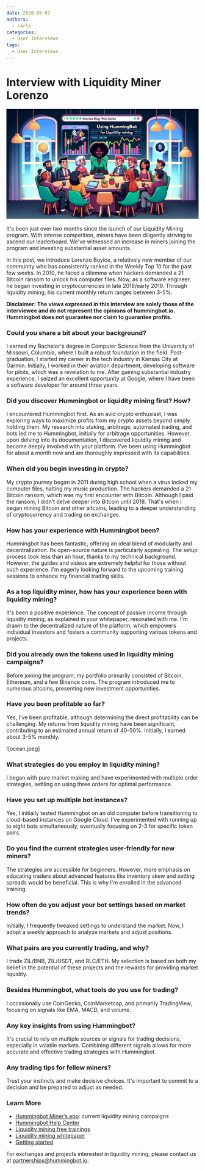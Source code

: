 ```yaml
---
date: 2020-05-07
authors:
  - carlo
categories:
  - User Interviews
tags:
  - User Interviews
---
```


# Interview with Liquidity Miner Lorenzo

![cover](cover.webp)

It's been just over two months since the launch of our Liquidity Mining program. With intense competition, miners have been diligently striving to ascend our leaderboard. We've witnessed an increase in miners joining the program and investing substantial asset amounts.

In this post, we introduce Lorenzo Boyice, a relatively new member of our community who has consistently ranked in the Weekly Top 10 for the past few weeks. In 2010, he faced a dilemma when hackers demanded a 21 Bitcoin ransom to unlock his computer files. Now, as a software engineer, he began investing in cryptocurrencies in late 2018/early 2019. Through liquidity mining, his current monthly return ranges between 3-5%.

<!-- more -->

**Disclaimer: The views expressed in this interview are solely those of the interviewee and do not represent the opinions of hummingbot.io. Hummingbot does not guarantee nor claim to guarantee profits.**

### Could you share a bit about your background?

I earned my Bachelor's degree in Computer Science from the University of Missouri, Columbia, where I built a robust foundation in the field. Post-graduation, I started my career in the tech industry in Kansas City at Garmin. Initially, I worked in their aviation department, developing software for pilots, which was a revelation to me. After gaining substantial industry experience, I seized an excellent opportunity at Google, where I have been a software developer for around three years.

### Did you discover Hummingbot or liquidity mining first? How?

I encountered Hummingbot first. As an avid crypto enthusiast, I was exploring ways to maximize profits from my crypto assets beyond simply holding them. My research into staking, arbitrage, automated trading, and bots led me to Hummingbot, initially for arbitrage opportunities. However, upon delving into its documentation, I discovered liquidity mining and became deeply involved with your platform. I've been using Hummingbot for about a month now and am thoroughly impressed with its capabilities.

### When did you begin investing in crypto?

My crypto journey began in 2011 during high school when a virus locked my computer files, halting my music production. The hackers demanded a 21 Bitcoin ransom, which was my first encounter with Bitcoin. Although I paid the ransom, I didn’t delve deeper into Bitcoin until 2018. That's when I began mining Bitcoin and other altcoins, leading to a deeper understanding of cryptocurrency and trading on exchanges.

### How has your experience with Hummingbot been?

Hummingbot has been fantastic, offering an ideal blend of modularity and decentralization. Its open-source nature is particularly appealing. The setup process took less than an hour, thanks to my technical background. However, the guides and videos are extremely helpful for those without such experience. I'm eagerly looking forward to the upcoming training sessions to enhance my financial trading skills.

### As a top liquidity miner, how has your experience been with liquidity mining?

It's been a positive experience. The concept of passive income through liquidity mining, as explained in your whitepaper, resonated with me. I'm drawn to the decentralized nature of the platform, which empowers individual investors and fosters a community supporting various tokens and projects.

### Did you already own the tokens used in liquidity mining campaigns?

Before joining the program, my portfolio primarily consisted of Bitcoin, Ethereum, and a few Binance coins. The program introduced me to numerous altcoins, presenting new investment opportunities.

### Have you been profitable so far?

Yes, I've been profitable, although determining the direct profitability can be challenging. My returns from liquidity mining have been significant, contributing to an estimated annual return of 40-50%. Initially, I earned about 3-5% monthly.

![ocean.jpeg]

### What strategies do you employ in liquidity mining?

I began with pure market making and have experimented with multiple order strategies, settling on using three orders for optimal performance.

### Have you set up multiple bot instances?

Yes, I initially tested Hummingbot on an old computer before transitioning to cloud-based instances on Google Cloud. I've experimented with running up to eight bots simultaneously, eventually focusing on 2-3 for specific token pairs.

### Do you find the current strategies user-friendly for new miners?

The strategies are accessible for beginners. However, more emphasis on educating traders about advanced features like inventory skew and setting spreads would be beneficial. This is why I'm enrolled in the advanced training.

### How often do you adjust your bot settings based on market trends?

Initially, I frequently tweaked settings to understand the market. Now, I adopt a weekly approach to analyze markets and adjust positions.

### What pairs are you currently trading, and why?

I trade ZIL/BNB, ZIL/USDT, and RLC/ETH. My selection is based on both my belief in the potential of these projects and the rewards for providing market liquidity.

### Besides Hummingbot, what tools do you use for trading?

I occasionally use CoinGecko, CoinMarketcap, and primarily TradingView, focusing on signals like EMA, MACD, and volume.

### Any key insights from using Hummingbot?

It's crucial to rely on multiple sources or signals for trading decisions, especially in volatile markets. Combining different signals allows for more accurate and effective trading strategies with Hummingbot.

### Any trading tips for fellow miners?

Trust your instincts and make decisive choices. It's important to commit to a decision and be prepared to adjust as needed.

### Learn More

- [Hummingbot Miner’s app](https://miners.hummingbot.io): current liquidity mining campaigns
- [Hummingbot Help Center](https://support.hummingbot.io/)
- [Liquidity mining free trainings](https://www.eventbrite.com/e/learn-to-use-hummingbot-crypto-market-making-live-training-session-tickets-100968806418)
- [Liquidity mining whitepaper](../../../liquidity-mining.pdf)
- [Getting started](https://support.hummingbot.io/miner/getting-started)

For exchanges and projects interested in liquidity mining, please contact us at [partnerships@hummingbot.io](mailto:partnerships@hummingbot.io).
